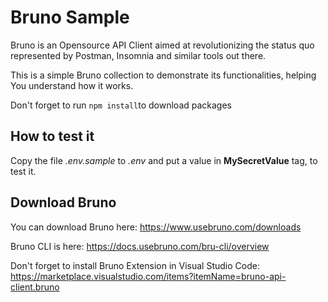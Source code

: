 # Bruno Sample
Bruno is an Opensource API Client aimed at revolutionizing the status quo represented by Postman, Insomnia and similar tools out there.

This is a simple Bruno collection to demonstrate its functionalities, helping You understand how it works.

Don't forget to run ```npm install```to download packages

## How to test it
Copy the file *.env.sample* to *.env* and put a value in **MySecretValue** tag, to test it.

## Download Bruno
You can download Bruno here:
https://www.usebruno.com/downloads

Bruno CLI is here:
https://docs.usebruno.com/bru-cli/overview

Don't forget to install Bruno Extension in Visual Studio Code:
https://marketplace.visualstudio.com/items?itemName=bruno-api-client.bruno

